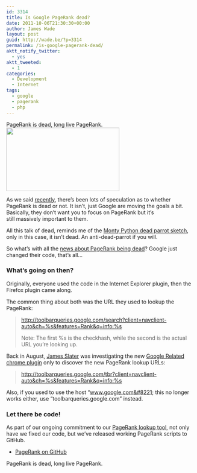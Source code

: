 ```yaml
---
id: 3314
title: Is Google PageRank dead?
date: 2011-10-06T21:30:30+00:00
author: James Wade
layout: post
guid: http://wade.be/?p=3314
permalink: /is-google-pagerank-dead/
aktt_notify_twitter:
  - yes
aktt_tweeted:
  - 1
categories:
  - Development
  - Internet
tags:
  - google
  - pagerank
  - php
---
```

<p class="lead">
  PageRank is dead, long live PageRank.<img class="alignright size-medium wp-image-3317" title="Dead Parrot" src="http://wade.be/upload/dead-parrot-1-300x168.png" alt="" width="300" height="168" />
</p>

As we said [recently](http://wade.be/posts/pagerank-viewer-launch), there&#8217;s been lots of speculation as to whether PageRank is dead or not. It isn&#8217;t, just Google are moving the goals a bit. Basically, they don&#8217;t want you to focus on PageRank but it&#8217;s still massively important to them.

All this talk of dead, reminds me of the [Monty Python dead parrot sketch](http://en.wikipedia.org/wiki/Dead_Parrot_sketch), only in this case, it isn&#8217;t dead. An anti-dead-parrot if you will.

So what&#8217;s with all the [news about PageRank being dead](http://www.google.co.uk/news?q=pagerank+dead)? Google just changed their code, that&#8217;s all&#8230;

<!--more-->

### What&#8217;s going on then?

Originally, everyone used the code in the Internet Explorer plugin, then the Firefox plugin came along.

The common thing about both was the URL they used to lookup the PageRank:

> http://toolbarqueries.google.com/search?client=navclient-auto&ch=%s&features=Rank&q=info:%s
> 
> Note: The first %s is the checkhash, while the second is the actual URL you&#8217;re looking up.

Back in August, [James Slater](http://james.slaterspage.com/scraping-google-related-with-bonus-pagerank/) was investigating the new [Google Related chrome plugin](https://chrome.google.com/webstore/detail/cikfgcnnhcibkipoldbjegmeojnkaled) only to discover the new PageRank lookup URLs:

> http://toolbarqueries.google.com/tbr?client=navclient-auto&ch=%s&features=Rank&q=info:%s

Also, if you used to use the host &#8220;www.google.com&#8221; this no longer works either, use &#8220;toolbarqueries.google.com&#8221; instead.

### Let there be code!

As part of our ongoing commitment to our [PageRank lookup tool](http://pagerank.phurix.net/), not only have we fixed our code, but we&#8217;ve released working PageRank scripts to GitHub.

  * [PageRank on GitHub](https://github.com/phurix/pagerank/)

PageRank is dead, long live PageRank.